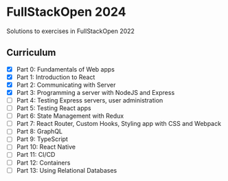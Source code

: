 # FullStackOpen 2024

Solutions to exercises in FullStackOpen 2022

## Curriculum

- [x] Part 0: Fundamentals of Web apps
- [x] Part 1: Introduction to React
- [x] Part 2: Communicating with Server
- [x] Part 3: Programming a server with NodeJS and Express
- [ ] Part 4: Testing Express servers, user administration
- [ ] Part 5: Testing React apps
- [ ] Part 6: State Management with Redux
- [ ] Part 7: React Router, Custom Hooks, Styling app with CSS and Webpack
- [ ] Part 8: GraphQL
- [ ] Part 9: TypeScript
- [ ] Part 10: React Native
- [ ] Part 11: CI/CD
- [ ] Part 12: Containers
- [ ] Part 13: Using Relational Databases

